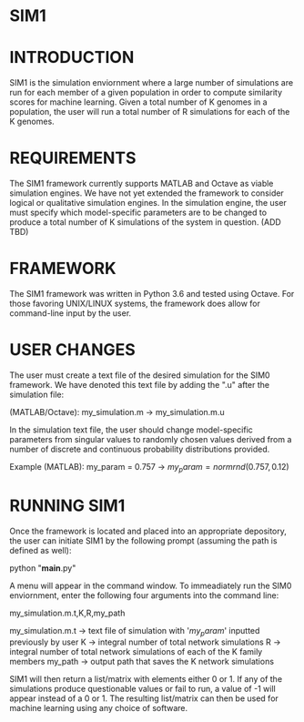 # SIM1

# INTRODUCTION

SIM1 is the simulation enviornment where a large number of simulations are run for each member of 
a given population in order to compute similarity scores for machine learning. Given a total number of K
genomes in a population, the user will run a total number of R simulations for each of the K genomes. 

# REQUIREMENTS

The SIM1 framework currently supports MATLAB and Octave as viable simulation engines. We have not yet extended the framework to consider logical or qualitative simulation engines. In the simulation engine, the user must specify which model-specific parameters are to be changed to produce a total number of K simulations of the system in question. (ADD TBD)

# FRAMEWORK

The SIM1 framework was written in Python 3.6 and tested using Octave. For those favoring UNIX/LINUX systems, the framework does allow for command-line input by the user.

# USER CHANGES

The user must create a text file of the desired simulation for the SIM0 framework. We have denoted this text file by adding the ".u" after the simulation file:

(MATLAB/Octave): my_simulation.m -> my_simulation.m.u

In the simulation text file, the user should change model-specific parameters from singular values to randomly chosen values derived from a number of discrete and continuous probability distributions provided.

Example (MATLAB): my_param = 0.757 -> $my_param = normrnd(0.757,0.12)$

# RUNNING SIM1

Once the framework is located and placed into an appropriate depository, the user can initiate SIM1 by 
the following prompt (assuming the path is defined as well):

python "__main__.py"

A menu will appear in the command window. To immeadiately run the SIM0 enviornment, enter the following four arguments into the command line:

my_simulation.m.t,K,R,my_path

my_simulation.m.t -> text file of simulation with '$my_param$' inputted previously by user
K -> integral number of total network simulations
R -> integral number of total network simulations of each of the K family members
my_path -> output path that saves the K network simulations

SIM1 will then return a list/matrix with elements either 0 or 1. If any of the simulations produce questionable values or fail to run, a value of -1 will appear instead of a 0 or 1. The resulting list/matrix can then be used for machine learning using any choice of software.
